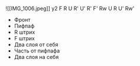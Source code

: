 ![[IMG_1006.jpeg]]
y2 F R U R' U' R' F' Rw U R U' Rw'
- Фронт
- Пифпаф
- R штрих
- F штрих
- Два слоя от себя  
- Часть от пифпафа
- Два слоя на себя 